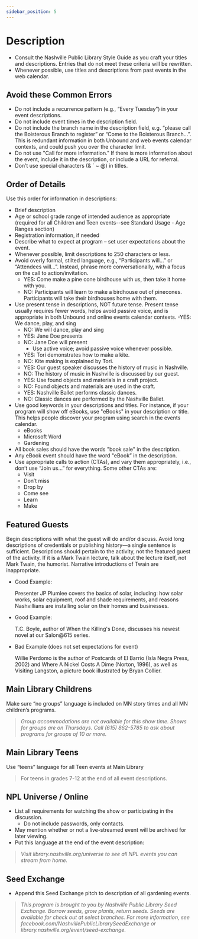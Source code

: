 ```yaml
---
sidebar_position: 5
---
```


# Description
-	Consult the Nashville Public Library Style Guide as you craft your titles and descriptions. Entries that do not meet these criteria will be rewritten.
-	Whenever possible, use titles and descriptions from past events in the web calendar.

## Avoid these Common Errors
- Do not include a recurrence pattern (e.g., “Every Tuesday”) in your event descriptions.
- Do not include event times in the description field.  
- Do not include the branch name in the description field, e.g. “please call the Boisterous Branch to register” or “Come to the Boisterous Branch…”. This is redundant information in both Unbound and web events calendar contexts, and could push you over the character limit.
- Do not use "Call for more information." If there is more information about the event, include it in the description, or include a URL for referral.
-	Don’t use special characters (& ` ~ @) in titles.

## Order of Details
Use this order for information in descriptions:
- Brief description
- Age or school grade range of intended audience as appropriate (required for all Children and Teen events--see Standard Usage - Age Ranges section)
- Registration information, if needed
- Describe what to expect at program – set user expectations about the event.
- Whenever possible, limit descriptions to 250 characters or less.
- Avoid overly formal, stilted language, e.g., “Participants will…” or “Attendees will…”. Instead, phrase more conversationally, with a focus on the call to action/invitation.
    - YES: Come make a pine cone birdhouse with us, then take it home with you.
    - NO: Participants will learn to make a birdhouse out of pinecones. Participants will take their birdhouses home with them.
- Use present tense in descriptions, NOT future tense.  Present tense usually requires fewer words, helps avoid passive voice, and is appropriate in both Unbound and online events calendar contexts.
    -YES: We dance, play, and sing
    - NO: We will dance, play and sing
    - YES: Jane Doe presents
    - NO: Jane Doe will present
        - Use active voice; avoid passive voice whenever possible.
    - YES: Tori demonstrates how to make a kite.
    - NO: Kite making is explained by Tori.
    - YES: Our guest speaker discusses the history of music in Nashville.
    - NO: The history of music in Nashville is discussed by our guest.
    - YES: Use found objects and materials in a craft project.
    - NO: Found objects and materials are used in the craft.
    - YES: Nashville Ballet performs classic dances.
    - NO: Classic dances are performed by the Nashville Ballet.
- Use good keywords in your descriptions and titles. For instance, if your program will show off eBooks, use "eBooks" in your description or title. This helps people discover your program using search in the events calendar.
    - eBooks
    - Microsoft Word
    - Gardening
- All book sales should have the words "book sale" in the description.
- Any eBook event should have the word "eBook” in the description.
- Use appropriate calls to action (CTAs), and vary them appropriately, i.e., don’t use “Join us...” for everything. Some other CTAs are:
    - Visit
    - Don’t miss
    - Drop by
    - Come see
    - Learn
    - Make

## Featured Guests
Begin descriptions with what the guest will do and/or discuss. Avoid long descriptions of credentials or publishing history—a single sentence is sufficient. Descriptions should pertain to the activity, not the featured guest of the activity. If it is a Mark Twain lecture, talk about the lecture itself, not Mark Twain, the humorist. Narrative introductions of Twain are inappropriate.

- Good Example:

  Presenter JP Plumlee covers the basics of solar, including: how solar works, solar equipment, roof and shade requirements, and reasons Nashvillians are installing solar on their homes and businesses.
- Good Example:

  T.C. Boyle, author of When the Killing's Done, discusses his newest novel at our Salon@615 series.
- Bad Example (does not set expectations for event)

  Willie Perdomo is the author of Postcards of El Barrio (Isla Negra Press, 2002) and Where A Nickel Costs A Dime (Norton, 1996), as well as Visiting Langston, a picture book illustrated by Bryan Collier.

## Main Library Childrens
Make sure “no groups” language is included on MN story times and all MN children’s programs.

> _Group accommodations are not available for this show time. Shows for groups are on Thursdays. Call (615) 862-5785 to ask about programs for groups of 10 or more._

## Main Library Teens
Use “teens” language for all Teen events at Main Library
> For teens in grades 7-12 at the end of all event descriptions.

## NPL Universe / Online
- List all requirements for watching the show or participating in the discussion.
    - Do not include passwords, only contacts.
- May mention whether or not a live-streamed event will be archived for later viewing.
- Put this language at the end of the event description:

> _Visit library.nashville.org/universe to see all NPL events you can stream from home._

## Seed Exchange
- Append this Seed Exchange pitch to description of all gardening events.

> _This program is brought to you by Nashville Public Library Seed Exchange. Borrow seeds, grow plants, return seeds. Seeds are available for check out at select branches. For more information, see facebook.com/NashvillePublicLibrarySeedExchange or library.nashville.org/event/seed-exchange._
